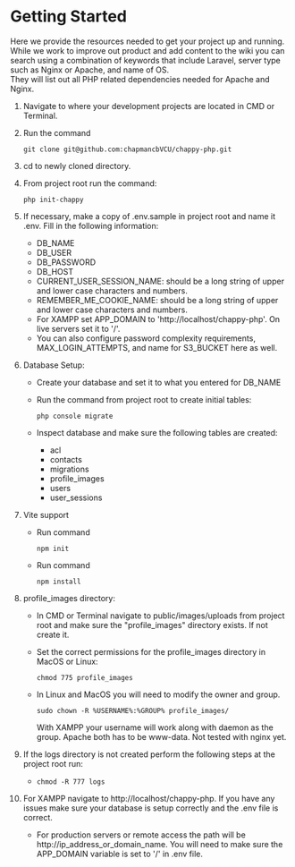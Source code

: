 # Getting Started

Here we provide the resources needed to get your project up and running.  While we work to improve out product and add content 
to the wiki you can search using a combination of keywords that include Laravel, server type such as Nginx or Apache, and name of OS.  
They will list out all PHP related dependencies needed for Apache and Nginx.
1. Navigate to where your development projects are located in CMD or Terminal.
2. Run the command 

   ```git clone git@github.com:chapmancbVCU/chappy-php.git```

3. cd to newly cloned directory.
3. From project root run the command: 

   ```php init-chappy```

4. If necessary, make a copy of .env.sample in project root and name it .env.  Fill in the following information:
   * DB_NAME
   * DB_USER
   * DB_PASSWORD
   * DB_HOST
   * CURRENT_USER_SESSION_NAME: should be a long string of upper and lower case characters and numbers.
   * REMEMBER_ME_COOKIE_NAME:  should be a long string of upper and lower case characters and numbers.
   * For XAMPP set APP_DOMAIN to 'http://localhost/chappy-php'.  On live servers set it to '/'.
   * You can also configure password complexity requirements, MAX_LOGIN_ATTEMPTS, and name for S3_BUCKET here as well.
5. Database Setup:
   * Create your database and set it to what you entered for DB_NAME
   * Run the command from project root to create initial tables:
      
      ```php console migrate```

   * Inspect database and make sure the following tables are created:
      * acl
      * contacts
      * migrations
      * profile_images
      * users
      * user_sessions
6. Vite support
   * Run command 
   
      ```npm init```

   * Run command 
   
      ```npm install```

7. profile_images directory:
   * In CMD or Terminal navigate to public/images/uploads from project root and make sure the "profile_images" directory exists. If not create it.
   * Set the correct permissions for the profile_images directory in MacOS or Linux: 
   
      ```chmod 775 profile_images```

   * In Linux and MacOS you will need to modify the owner and group.

      ```sudo chown -R %USERNAME%:%GROUP% profile_images/```

      With XAMPP your username will work along with daemon as the group. Apache both has to be www-data. Not tested with nginx yet.
7. If the logs directory is not created perform the following steps at the project root run:
   
   * ```chmod -R 777 logs```

8. For XAMPP navigate to http://localhost/chappy-php.  If you have any issues make sure your database is setup correctly and the .env file is correct.
   * For production servers or remote access the path will be http://ip_address_or_domain_name.  You will need to make sure the APP_DOMAIN variable is set to '/' in .env file.